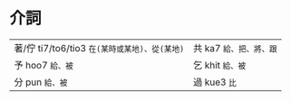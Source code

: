 # 介詞

|  |  |
| :--- | :--- |
| 著/佇 ti7/to6/tio3 `在(某時或某地)、從(某地)` | 共 ka7 `給、把、將、跟` |
| 予 hoo7 `給、被` | 乞 khit `給、被` |
| 分 pun `給、被` | 過 kue3 `比` |



